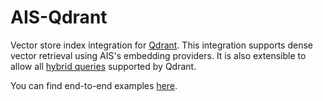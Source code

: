 # AIS-Qdrant
Vector store index integration for [Qdrant](https://qdrant.tech/). This integration supports dense vector retrieval using AIS's embedding providers. It is also extensible to allow all [hybrid queries](https://qdrant.tech/documentation/concepts/hybrid-queries/) supported by Qdrant.

You can find end-to-end examples [here](https://github.com/FredLandsley/AIS/tree/main/AIS-qdrant/examples).
